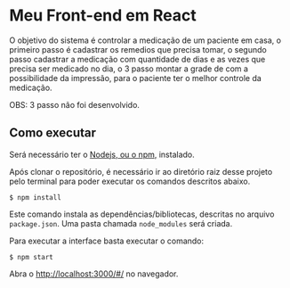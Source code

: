 # Meu Front-end em React

O objetivo do sistema é controlar a medicação de um paciente em casa, o primeiro passo é cadastrar os remedios que precisa tomar, o segundo passo cadastrar a medicação com quantidade de dias e as vezes que precisa ser medicado no dia, o 3 passo montar a grade de com a possibilidade da impressão, para o paciente ter o melhor controle da medicação. 

OBS: 3 passo não foi desenvolvido.

## Como executar

Será necessário ter o [Nodejs, ou o npm,](https://nodejs.org/en/download/) instalado. 

Após clonar o repositório, é necessário ir ao diretório raiz desse projeto pelo terminal para poder executar os comandos descritos abaixo.

```
$ npm install
```

Este comando instala as dependências/bibliotecas, descritas no arquivo `package.json`. Uma pasta chamada `node_modules` será criada.

Para executar a interface basta executar o comando: 

```
$ npm start
```

Abra o [http://localhost:3000/#/](http://localhost:3000/#/) no navegador.